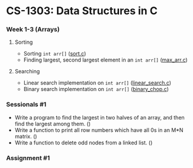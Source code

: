 # CS-1303: Data Structures in C

### Week 1-3 (Arrays)

1. Sorting
   * Sorting `int arr[]` ([sort.c](sort.c))
   * Finding largest, second largest element in an `int arr[]` ([max_arr.c](max_arr.c))

2. Searching
   * Linear search implementation on `int arr[]` ([linear_search.c](linear_search.c))
   * Binary search implementation on `int arr[]` ([binary_chop.c](binary_chop.c))

### Sessionals #1

* Write a program to find the largest in two halves of an array, and then find the largest 
among them. ([]())
* Write a function to print all row numbers which have all 0s in an M*N matrix. ([]())
* Write a function to delete odd nodes from a linked list. ([]())


### Assignment #1


